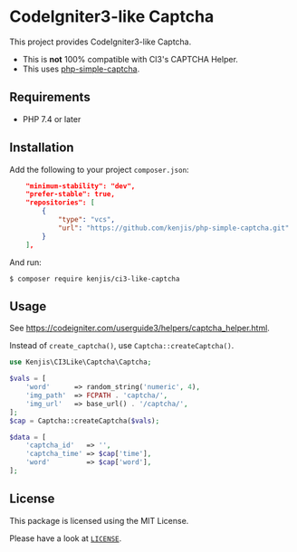 # CodeIgniter3-like Captcha

This project provides CodeIgniter3-like Captcha.

- This is **not** 100% compatible with CI3's CAPTCHA Helper.
- This uses [php-simple-captcha](https://codeberg.org/S1SYPHOS/php-simple-captcha).

## Requirements

- PHP 7.4 or later

## Installation

Add the following to your project `composer.json`:

```json
    "minimum-stability": "dev",
    "prefer-stable": true,
    "repositories": [
        {
            "type": "vcs",
            "url": "https://github.com/kenjis/php-simple-captcha.git"
        }
    ],
```

And run:

```sh-session
$ composer require kenjis/ci3-like-captcha
```

## Usage

See <https://codeigniter.com/userguide3/helpers/captcha_helper.html>.

Instead of `create_captcha()`, use `Captcha::createCaptcha()`.

```php
use Kenjis\CI3Like\Captcha\Captcha;

$vals = [
    'word'      => random_string('numeric', 4),
    'img_path'  => FCPATH . 'captcha/',
    'img_url'   => base_url() . '/captcha/',
];
$cap = Captcha::createCaptcha($vals);

$data = [
    'captcha_id'   => '',
    'captcha_time' => $cap['time'],
    'word'         => $cap['word'],
];
```

## License

This package is licensed using the MIT License.

Please have a look at [`LICENSE`](LICENSE).
